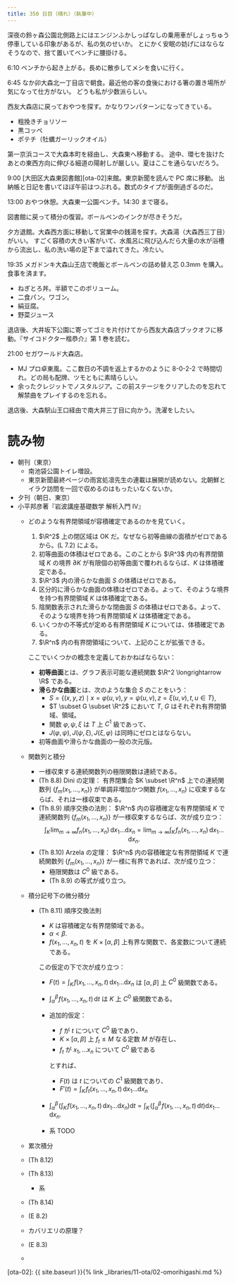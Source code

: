 ```yaml
---
title: 350 日目（晴れ）（執筆中）
---
```


深夜の鈴ヶ森公園北側路上にはエンジンふかしっぱなしの乗用車がしょっちゅう停車している印象があるが、私の気のせいか。
とにかく安眠の妨げにはならなそうなので、捨て置いてベンチに腰掛ける。

6:10 ベンチから起き上がる。長めに散歩してメシを食いに行く。

6:45 なか卯大森北一丁目店で朝食。最近他の客の食後における箸の置き場所が気になって仕方がない。
どうも私が少数派らしい。

西友大森店に戻っておやつを探す。かなりワンパターンになってきている。
* 粗挽きチョリソー
* 黒コッペ
* ポテチ（牡蠣ガーリックオイル）

第一京浜コースで大森本町を経由し、大森東へ移動する。
途中、環七を抜けたあとの東西方向に伸びる細道の陽射しが厳しい。夏はここを通らないだろう。

9:00 [大田区大森東図書館][ota-02]来館。東京新聞を読んで PC 席に移動。
出納帳と日記を書いてほぼ午前はつぶれる。数式のタイプが面倒過ぎるのだ。

13:00 おやつ休憩。大森東一公園ベンチ。14:30 まで寝る。

図書館に戻って積分の復習。ボールペンのインクが尽きそうだ。

夕方退館。大森西方面に移動して営業中の銭湯を探す。大森湯（大森西三丁目）がいい。
すごく容積の大きい客がいて、水風呂に飛び込んだら大量の水が浴槽から流出し、私の洗い場の足下まで溢れてきた。冷たい。

19:35 メガドンキ大森山王店で晩飯とボールペンの詰め替え芯 0.3mm を購入。食事を済ます。
* ねぎとろ丼。半額でこのボリューム。
* 二食パン。ワゴン。
* 絹豆腐。
* 野菜ジュース

退店後、大井坂下公園に寄ってゴミを片付けてから西友大森店ブックオフに移動。『サイコドクター楷恭介』第 1 巻を読む。

21:00 セガワールド大森店。
* MJ プロ卓東風。ここ数日の不調を返上するかのように 8-0-2-2 で時間切れ。どの局も配牌、ツモともに素晴らしい。
* 余ったクレジットでノスタルジア。この前ステージをクリアしたのを忘れて解禁曲をプレイするのを忘れる。

退店後、大森駅山王口経由で南大井三丁目に向かう。洗濯をしたい。

# 読み物

* 朝刊（東京）
  * 南池袋公園トイレ増設。
  * 東京新聞最終ページの雨宮処凛先生の連載は展開が読めない。北朝鮮とイラク訪問を一回で収めるのはもったいなくないか。
* 夕刊（朝日、東京）
* 小平邦彦著『岩波講座基礎数学 解析入門 IV』
  * どのような有界閉領域が容積確定であるのかを見ていく。
    1. $\R^2$ 上の閉区域は OK だ。なぜなら初等曲線の面積がゼロであるから。(L 7.2) による。
    2. 初等曲面の体積はゼロである。このことから $\R^3$ 内の有界閉領域 $K$ の境界
       $\partial K$ が有限個の初等曲面で覆われるならば、$K$ は体積確定である。
    3. $\R^3$ 内の滑らかな曲面 $S$ の体積はゼロである。
    4. 区分的に滑らかな曲面の体積はゼロである。よって、そのような境界を持つ有界閉領域 $K$ は体積確定である。
    5. 陰関数表示された滑らかな閉曲面 $S$ の体積はゼロである。よって、そのような境界を持つ有界閉領域 $K$ は体積確定である。
    6. いくつかの不等式が定める有界閉領域 $K$ については、体積確定である。
    7. $\R^n$ 内の有界閉領域について、上記のことが拡張できる。

    ここでいくつかの概念を定義しておかねばならない：
    * **初等曲面**とは、グラフ表示可能な連続関数 $\R^2 \longrightarrow \R$ である。
    * **滑らかな曲面**とは、次のような集合 $S$ のことをいう：
      * $S = \{(x, y, z) \mid x = \varphi(u, v), y = \psi(u, v), z = \xi(u, v), t, u \in T\},$
      * $T \subset G \subset \R^2$ において $T$, $G$ はそれぞれ有界閉領域、領域。
      * 関数 $\varphi, \psi, \xi$ は $T$ 上 $C^1$ 級であって、
      * $J(\varphi, \psi), J(\psi, \xi), J(\xi, \varphi)$ は同時にゼロとはならない。
    * 初等曲面や滑らかな曲面の一般の次元版。
  * 関数列と積分
    * 一様収束する連続関数列の極限関数は連続である。
    * (Th 8.8) Dini の定理：
      有界閉集合 $K \subset \R^n$ 上での連続関数列 $\{f_m(x_1, \dotsc, x_n)\}$ が単調非増加かつ関数
      $f(x_1, \dotsc, x_n)$ に収束するならば、それは一様収束である。
    * (Th 8.9) 順序交換の法則：
      $\R^n$ 内の容積確定な有界閉領域 $K$ で連続関数列 $\{f_m(x_1, \dotsc, x_n)\}$
      が一様収束するならば、次が成り立つ：
      $$
      \int_K\!\lim_{m \to \infty} f_n(x_1, \dotsc, x_n)\,\mathrm{d}x_1 \dots \mathrm{d}x_n
      = \lim_{m \to \infty} \int_K\! f_n(x_1, \dotsc, x_n)\,\mathrm{d}x_1 \dots \mathrm{d}x_n.
      $$
    * (Th 8.10) Arzela の定理：
      $\R^n$ 内の容積確定な有界閉領域 $K$ で連続関数列 $\{f_m(x_1, \dotsc, x_n)\}$
      が一様に有界であれば、次が成り立つ：
      * 極限関数は $C^0$ 級である。
      * (Th 8.9) の等式が成り立つ。
  * 積分記号下の微分積分
    * (Th 8.11) 順序交換法則
      * $K$ は容積確定な有界閉領域である。
      * $\alpha < \beta.$
      * $f(x_1, \dotsc, x_n, t)$ を $K \times {[\alpha, \beta]}$ 上有界な関数で、各変数について連続である。

      この仮定の下で次が成り立つ：
      * $\displaystyle F(t) = \int_K\!f(x_1, \dotsc, x_n, t)\,\mathrm{d}x_1 \dots \mathrm{d}x_n$ は $[\alpha, \beta]$ 上 $C^0$ 級関数である。
      * $\displaystyle \int_\alpha^\beta\!f(x_1, \dotsc, x_n, t)\,\mathrm{d}t$ は $K$ 上 $C^0$ 級関数である。
      * 追加的仮定：
        * $f$ が $t$ について $C^0$ 級であり、
        * $K \times {[\alpha, \beta]}$ 上 $f_t \le M$ なる定数 $M$ が存在し、
        * $f_t$ が $x_1, \dotsc x_n$ について $C^0$ 級である

        とすれば、
        * $F(t)$ は $t$ についての $C^1$ 級関数であり、
        * $\displaystyle F'(t) = \int_K\!f_t(x_1, \dotsc, x_n, t)\,\mathrm{d}x_1 \dots \mathrm{d}x_n$
      * $\displaystyle \int_\alpha^\beta\!\left(\int_K\!f(x_1, \dotsc, x_n, t)\,\mathrm{d}x_1 \dots \mathrm{d}x_n \right)\mathrm{d}t = \int_K\!\left(\int_\alpha^\beta\!f(x_1, \dotsc, x_n, t)\,\mathrm{d}t\right)\mathrm{d}x_1 \dots \mathrm{d}x_n.$
      * 系 TODO
  * 累次積分
  * (Th 8.12)
  * (Th 8.13)
    * 系
  * (Th 8.14)
  * (E 8.2)
  * カバリエリの原理？
  * (E 8.3)
  *

[ota-02]: {{ site.baseurl }}{% link _libraries/11-ota/02-omorihigashi.md %}
